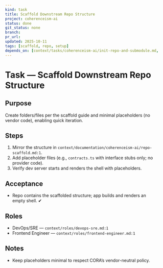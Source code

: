 ```yaml
---
kind: task
title: Scaffold Downstream Repo Structure
project: coherenceism-ai
status: done
git_status: none
branch: 
pr_url: 
updated: 2025-10-11
tags: [scaffold, repo, setup]
depends_on: [context/tasks/coherenceism-ai/init-repo-and-submodule.md, context/tasks/coherenceism-ai/decide-architecture-and-stack.md]
---
```


# Task — Scaffold Downstream Repo Structure

## Purpose
Create folders/files per the scaffold guide and minimal placeholders (no vendor code), enabling quick iteration.

## Steps
1) Mirror the structure in `context/documentation/coherenceism-ai/repo-scaffold.md:1`.
2) Add placeholder files (e.g., `contracts.ts` with interface stubs only; no provider code).
3) Verify dev server starts and renders the shell with placeholders.

## Acceptance
- Repo contains the scaffolded structure; app builds and renders an empty shell. ✔

## Roles
- DevOps/SRE — `context/roles/devops-sre.md:1`
- Frontend Engineer — `context/roles/frontend-engineer.md:1`

## Notes
- Keep placeholders minimal to respect CORA’s vendor-neutral policy.
